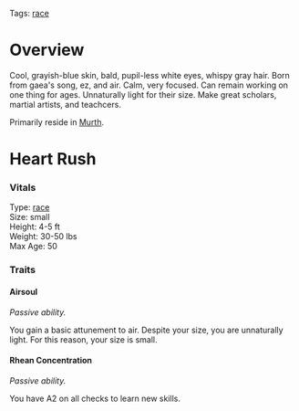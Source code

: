 Tags: [race](Races)

# Overview

Cool, grayish-blue skin, bald, pupil-less white eyes, whispy gray hair. Born from gaea's song, ez, and air. Calm, very focused. Can remain working on one thing for ages. Unnaturally light for their size. Make great scholars, martial artists, and teachcers.

Primarily reside in [Murth](Murth).

# Heart Rush

### Vitals
Type: [race](Races)  
Size: small  
Height: 4-5 ft  
Weight: 30-50 lbs  
Max Age: 50  

### Traits

#### Airsoul
*Passive ability.*

You gain a basic attunement to air. Despite your size, you are unnaturally light. For this reason, your size is small.

#### Rhean Concentration
*Passive ability.*

You have A2 on all checks to learn new skills. 